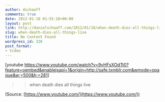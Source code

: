 ```yaml
---
author: dschaaff
comments: true
date: 2012-01-10 01:55:18+00:00
layout: post
link: http://danielschaaff.com/2012/01/10/when-death-dies-all-things-live/
slug: when-death-dies-all-things-live
title: No Content Found
wordpress_id: 326
post_format:
- Video
---
```


[youtube https://www.youtube.com/watch?v=9vHFsXOdTt0?feature=oembed&enablejsapi=1&origin=http://safe.txmblr.com&wmode=opaque&w;=500&h;=281]


<blockquote>

> 
> when death dies all things live
> 
> 
</blockquote>

(Source: [https://www.youtube.com/](https://www.youtube.com/))
